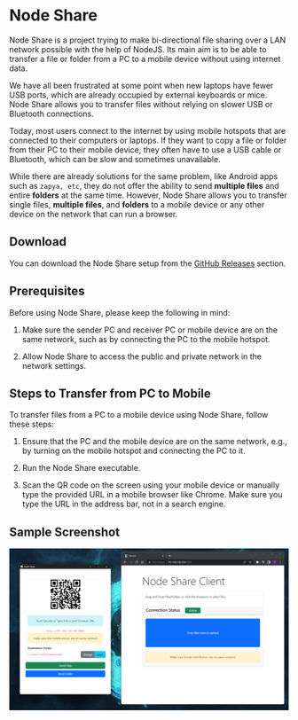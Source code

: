 # Node Share

Node Share is a project trying to make bi-directional file sharing over a LAN network possible with the help of NodeJS. Its main aim is to be able to transfer a file or folder from a PC to a mobile device without using internet data.

We have all been frustrated at some point when new laptops have fewer USB ports, which are already occupied by external keyboards or mice. Node Share allows you to transfer files without relying on slower USB or Bluetooth connections.

Today, most users connect to the internet by using mobile hotspots that are connected to their computers or laptops. If they want to copy a file or folder from their PC to their mobile device, they often have to use a USB cable or Bluetooth, which can be slow and sometimes unavailable.

While there are already solutions for the same problem, like Android apps such as `zapya, etc`, they do not offer the ability to send **multiple files** and entire **folders** at the same time. However, Node Share allows you to transfer single files, **multiple files**, and **folders** to a mobile device or any other device on the network that can run a browser.

## Download

You can download the Node Share setup from the [GitHub Releases](https://github.com/rookie-engg/Node-Share/releases) section.

## Prerequisites

Before using Node Share, please keep the following in mind:

1. Make sure the sender PC and receiver PC or mobile device are on the same network, such as by connecting the PC to the mobile hotspot.

2. Allow Node Share to access the public and private network in the network settings.

## Steps to Transfer from PC to Mobile

To transfer files from a PC to a mobile device using Node Share, follow these steps:

1. Ensure that the PC and the mobile device are on the same network, e.g., by turning on the mobile hotspot and connecting the PC to it.

2. Run the Node Share executable.

3. Scan the QR code on the screen using your mobile device or manually type the provided URL in a mobile browser like Chrome. Make sure you type the URL in the address bar, not in a search engine.

## Sample Screenshot

![Screenshot](https://github.com/rookie-engg/Node-Share/blob/main/Screenshot.png?raw=true)
